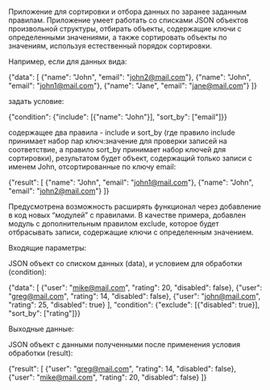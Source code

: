 Приложение для сортировки и отбора данных по заранее заданным правилам. Приложение умеет работать со списками JSON объектов произвольной структуры, отбирать объекты, содержащие ключи с определенными значениями, а также сортировать объекты по значениям, используя естественный порядок сортировки.

Например, если для данных вида:

{"data": [
{"name": "John", "email": "john2@mail.com"},
{"name": "John", "email": "john1@mail.com"},
{"name": "Jane", "email": "jane@mail.com"}
]}

задать условие:

{"condition": {"include": [{"name": "John"}], "sort_by": ["email"]}}

содержащее два правила - include и sort_by (где правило include принимает набор пар ключ:значение для проверки записей на соответствие, а правило sort_by принимает набор ключей для сортировки), результатом будет объект, содержащий только записи с именем John, отсортированные по ключу email:

{"result": [
{"name": "John", "email": "john1@mail.com"},
{"name": "John", "email": "john2@mail.com"}
]}

Предусмотрена возможность расширять функционал через добавление в код новых “модулей” с правилами. В качестве примера, добавлен модуль с дополнительным правилом exclude, которое будет отбрасывать записи, содержащие ключи с определенным значением.

Входящие параметры:

JSON объект со списком данных (data), и условием для обработки (condition):

{"data": [
{"user": "mike@mail.com", "rating": 20, "disabled": false},
{"user": "greg@mail.com", "rating": 14, "disabled": false},
{"user": "john@mail.com", "rating": 25, "disabled": true}
],
"condition": {"exclude": [{"disabled": true}], "sort_by": ["rating"]}}

Выходные данные:

JSON объект с данными полученными после применения условия обработки (result):

{"result": [
{"user": "greg@mail.com", "rating": 14, "disabled": false},
{"user": "mike@mail.com", "rating": 20, "disabled": false}
]}